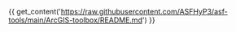 {{ get_content('https://raw.githubusercontent.com/ASFHyP3/asf-tools/main/ArcGIS-toolbox/README.md') }}
